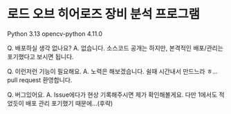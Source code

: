 # 로드 오브 히어로즈 장비 분석 프로그램

Python 3.13
opencv-python 4.11.0


Q. 배포하실 생각 없나요?
A. 없습니다. 소스코드 공개는 하지만, 본격적인 배포/관리는 포기했다고 보시면 됩니다.

Q. 이런저런 기능이 필요해요.
A. 노력은 해보겠습니다. 쉴때 시간내서 만드느라 ㅎ... pull request 환영합니다.

Q. 버그있어요.
A. Issue에다가 현상 기록해주시면 제가 확인해볼게요. 다만 1에서도 적었듯이 배포 관리 포기했기 때문에...(후략)
